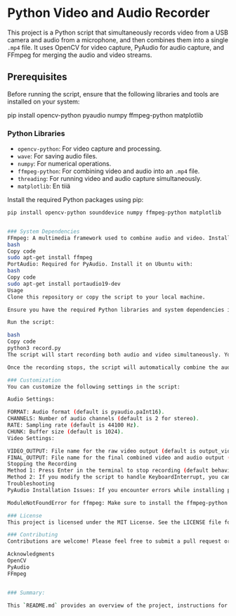 # Python Video and Audio Recorder

This project is a Python script that simultaneously records video from a USB camera and audio from a microphone, and then combines them into a single `.mp4` file. It uses OpenCV for video capture, PyAudio for audio capture, and FFmpeg for merging the audio and video streams.

## Prerequisites

Before running the script, ensure that the following libraries and tools are installed on your system:

pip install opencv-python pyaudio numpy ffmpeg-python matplotlib


### Python Libraries

- `opencv-python`: For video capture and processing.
- `wave`: For saving audio files.
- `numpy`: For numerical operations.
- `ffmpeg-python`: For combining video and audio into an `.mp4` file.
- `threading`: For running video and audio capture simultaneously.
- `matplotlib`: En tiiä

Install the required Python packages using pip:

```bash
pip install opencv-python sounddevice numpy ffmpeg-python matplotlib


### System Dependencies
FFmpeg: A multimedia framework used to combine audio and video. Install it on Ubuntu with:
bash
Copy code
sudo apt-get install ffmpeg
PortAudio: Required for PyAudio. Install it on Ubuntu with:
bash
Copy code
sudo apt-get install portaudio19-dev
Usage
Clone this repository or copy the script to your local machine.

Ensure you have the required Python libraries and system dependencies installed.

Run the script:

bash
Copy code
python3 record.py
The script will start recording both audio and video simultaneously. You can stop the recording by pressing Enter in the terminal.

Once the recording stops, the script will automatically combine the audio and video files into an .mp4 file named final_output.mp4.

### Customization
You can customize the following settings in the script:

Audio Settings:

FORMAT: Audio format (default is pyaudio.paInt16).
CHANNELS: Number of audio channels (default is 2 for stereo).
RATE: Sampling rate (default is 44100 Hz).
CHUNK: Buffer size (default is 1024).
Video Settings:

VIDEO_OUTPUT: File name for the raw video output (default is output_video.avi).
FINAL_OUTPUT: File name for the final combined video and audio output (default is final_output.mp4).
Stopping the Recording
Method 1: Press Enter in the terminal to stop recording (default behavior).
Method 2: If you modify the script to handle KeyboardInterrupt, you can press Ctrl+C to stop recording.
Troubleshooting
PyAudio Installation Issues: If you encounter errors while installing pyaudio, ensure that the PortAudio development files are installed (sudo apt-get install portaudio19-dev).

ModuleNotFoundError for ffmpeg: Make sure to install the ffmpeg-python package using pip and verify that FFmpeg is installed on your system.

### License
This project is licensed under the MIT License. See the LICENSE file for details.

### Contributing
Contributions are welcome! Please feel free to submit a pull request or open an issue if you encounter any problems.

Acknowledgments
OpenCV
PyAudio
FFmpeg


### Summary:

This `README.md` provides an overview of the project, instructions for installation, and usage guidelines. It also includes a section for troubleshooting common issues, customizing the script, and contributing to the project.


